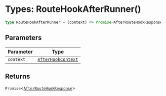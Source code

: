 # Types: RouteHookAfterRunner()

```ts
type RouteHookAfterRunner = (context) => Promise<AfterRouteHookResponse>;
```

## Parameters

| Parameter | Type |
| ------ | ------ |
| `context` | [`AfterHookContext`](AfterHookContext.md) |

## Returns

`Promise`\<[`AfterRouteHookResponse`](AfterRouteHookResponse.md)\>
